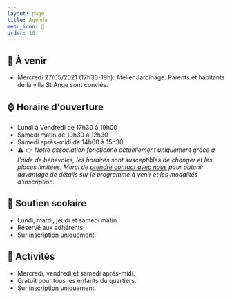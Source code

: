```yaml
---
layout: page
title: Agenda
menu_icon: 📅
order: 10
---
```


## 📝 À venir

* Mercredi 27/05/2021 (17h30-19h): Atelier Jardinage. Parents et habitants de la villa St Ange sont conviés.

## ⌚ Horaire d'ouverture

* Lundi à Vendredi de 17h30 à 19h00
* Samedi matin de 10h30 à 12h30
* Samedi après-midi de 14h00 à 15h30
* ⚠️ 👉 *Notre association fonctionne actuellement uniquement grâce à l'aide de bénévoles, les horaires sont susceptibles de changer et les places limitées. Merci de [prendre contact avec nous](#footer) pour obtenir davantage de détails sur le programme à venir et les modalités d'inscription.*

## 🎒 Soutien scolaire

* Lundi, mardi, jeudi et samedi matin.
* Réservé aux adhérents.
* Sur [inscription](#footer) uniquement.

## 🎨 Activités

* Mercredi, vendredi et samedi après-midi.
* Gratuit pour tous les enfants du quartiers.
* Sur [inscription](#footer) uniquement.
